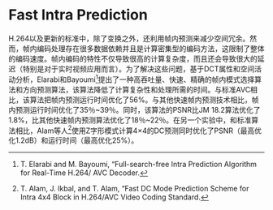 # Fast Intra Prediction
H.264以及更新的标准中，除了变换之外，还利用帧内预测来减少空间冗余。然而，帧内编码处理存在很多数据依赖并且是计算密集型的编码方法，这限制了整体的编码速度。帧内编码的特性不仅导致很高的计算复杂度，而且还会导致很大的延迟（特别是对于实时视频应用而言）。为了解决这些问题，基于DCT属性和空间活动分析，Elarabi和Bayoumi[^1]提出了一种高吞吐量、快速、精确的帧内模式选择算法和方向预测算法，该算法降低了计算复杂性和处理所需的时间。与标准AVC相比，该算法把帧内预测运行时间优化了56%。与其他快速帧内预测技术相比，帧内预测运行时间优化了35％~39％。同时，该算法的PSNR比JM 18.2算法优化了1.8%，比其他快速帧内预测算法优化了18％~22％。在另一个实验中，和标准算法相比，Alam等人[^2]使用Z字形模式计算4×4的DC预测同时优化了PSNR（最高优化1.2dB）和运行时间（最高优化25%）。

[^1]: T. Elarabi and M. Bayoumi, “Full-search-free Intra Prediction Algorithm for Real-Time H.264/ AVC Decoder. 

[^2]: T. Alam, J. Ikbal, and T. Alam, “Fast DC Mode Prediction Scheme for Intra 4x4 Block in H.264/AVC Video Coding Standard.